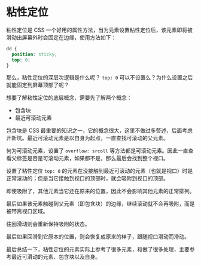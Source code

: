 # 粘性定位

粘性定位是 CSS 一个好用的属性方法，当为元素设置粘性定位后，该元素即将被滑动出屏幕外时会固定在边缘，使用方法如下：

```css
dd {
  position: sticky;
  top: 0;
}
```

那么，粘性定位的深层次逻辑是什么呢？ `top: 0` 可以不设置么？为什么设置之后就能固定到屏幕顶部了呢？

想要了解粘性定位的底层概念，需要先了解两个概念：

- 包含块
- 最近可滚动元素

包含块是 CSS 最重要的知识之一，它的概念很大，这里不做过多赘述，后面考虑开新坑。最近可滚动元素是以自身为起点，一直查找可滚动的父元素。

何为可滚动元素，设置了 `overflow: srcoll` 等方法都是可滚动元素。因此一直查看父标签是否是可滚动元素，如果都不是，那么最后会找到整个视口。

设置了粘性定位 `top: 0` 的元素在没接触到最近可滚动的元素（也就是视口）时是正常滚动的；但是当它接触到视口的顶部时，就会吸附到视口的顶部。

即使吸附了，其他元素当它还在原来的位置，因此不会影响其他元素的正常排列。

最后如果该元素触碰到父元素（即包含块）的边缘，继续滚动就不会再吸附，而是被带离视口区域。

往回滑动则会重新保持吸附的状态。

最后如果回滑到它原本的位置，则会恢复成原来的样子，跟随视口滑动而滑动。

最后总结一下，粘性定位的元素实际上参考了很多元素，和做了很多处理，主要参考最近可滑动的元素、包含块以及自身。